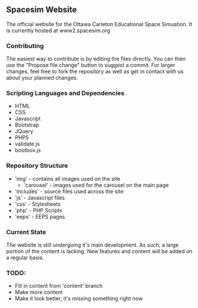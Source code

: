 ## Spacesim Website

The official website for the Ottawa Carleton Educational Space Simuation. It is currently hosted at www2.spacesim.org

### Contributing

The easiest way to contribute is by editing the files directly. You can then use the "Propose file change" button to suggest a commit. For larger changes, feel free to fork the repository as well as get in contact with us about your planned changes.

### Scripting Languages and Dependencies
  - HTML
  - CSS
  - Javascript
  - Bootstrap
  - JQuery
  - PHP5
  - validate.js
  - bootbox.js

### Repository Structure

  - 'img' - contains all images used on the site
    - 'carousel' - images used for the carousel on the main page
  - 'includes' - source files used across the site
  - 'js' - Javascript files
  - 'css' - Stylesheets
  - 'php' - PHP Scripts
  - 'eeps' - EEPS pages

### Current State

 The website is still undergoing it's main development. As such, a large portion of the content is lacking. New features and content will be added on a regular basis.

### TODO:

  - Fill in content from 'content' branch
  - Make more content
  - Make it look better, it's missing something right now